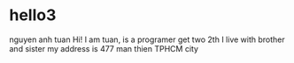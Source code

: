 # hello3
nguyen anh tuan
Hi! I am tuan, is a programer get two 2th 
I live with brother and sister
my address is 477 man thien TPHCM city
